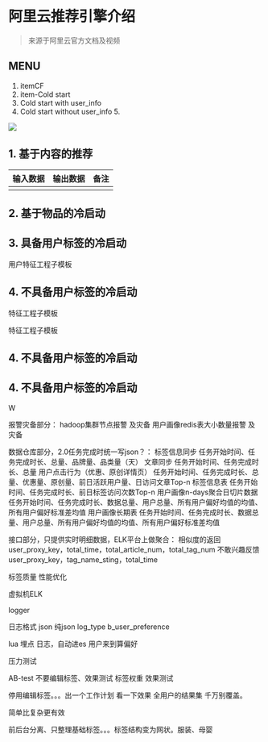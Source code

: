 # 阿里云推荐引擎介绍

> 来源于阿里云官方文档及视频

## MENU

1. itemCF
2. item-Cold start
3. Cold start with user_info
4. Cold start without user_info 5.

![](https://i.loli.net/2017/08/21/599acf25e2815.png)

## 1\. 基于内容的推荐

输入数据 | 输出数据 | 备注
---- | ---- | --
     |

## 2\. 基于物品的冷启动

## 3\. 具备用户标签的冷启动

用户特征工程子模板

## 4\. 不具备用户标签的冷启动

特征工程子模板

特征工程子模板

## 4\. 不具备用户标签的冷启动

## 4\. 不具备用户标签的冷启动

W


报警灾备部分：
hadoop集群节点报警 及灾备
用户画像redis表大小数量报警 及灾备


数据仓库部分，2.0任务完成时统一写json？：
标签信息同步   任务开始时间、任务完成时长、总量、品牌量、品类量（天）
文章同步  任务开始时间、任务完成时长、总量
用户点击行为（优惠、原创详情页） 任务开始时间、任务完成时长、总量、优惠量、原创量、前日活跃用户量、日访问文章Top-n
标签信息表  任务开始时间、任务完成时长、前日标签访问次数Top-n
用户画像n-days聚合日切片数据 任务开始时间、任务完成时长、数据总量、用户总量、所有用户偏好均值的均值、所有用户偏好标准差均值
用户画像长期表  任务开始时间、任务完成时长、数据总量、用户总量、所有用户偏好均值的均值、所有用户偏好标准差均值


接口部分，只提供实时明细数据，ELK平台上做聚合：
相似度的返回  user_proxy_key，total_time，total_article_num，total_tag_num
不敢兴趣反馈  user_proxy_key，tag_name_sting，total_time





















标签质量
性能优化







虚拟机ELK

logger

日志格式 json 纯json
log_type
b_user_preference

 lua 埋点 日志，自动进es 用户来到算偏好


压力测试

AB-test
不要编辑标签、效果测试
标签权重 效果测试


停用编辑标签。。。出一个工作计划 看一下效果  全用户的结果集 千万别覆盖。

简单比复杂更有效

前后台分离、只整理基础标签。。。标签结构变为网状。服装、母婴
